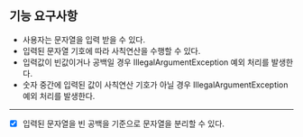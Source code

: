 ## 기능 요구사항
* 사용자는 문자열을 입력 받을 수 있다.
* 입력된 문자열 기호에 따라 사칙연산을 수행할 수 있다.
* 입력값이 빈값이거나 공백일 경우 IllegalArgumentException 예외 처리를 발생한다.
* 숫자 중간에 입력된 값이 사칙연산 기호가 아닐 경우 IllegalArgumentException 예외 처리를 발생한다.
---
* [x] 입력된 문자열을 빈 공백을 기준으로 문자열을 분리할 수 있다.